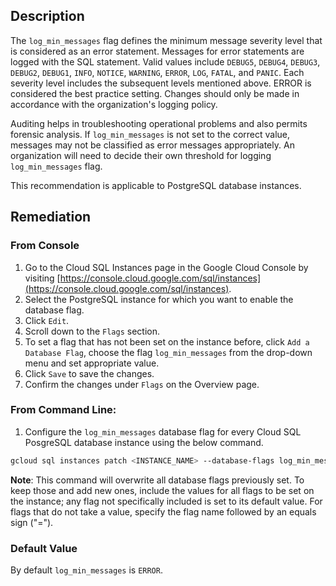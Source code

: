 ## Description

The `log_min_messages` flag defines the minimum message severity level that is considered as an error statement. Messages for error statements are logged with the SQL statement. Valid values include `DEBUG5`, `DEBUG4`, `DEBUG3`, `DEBUG2`, `DEBUG1`, `INFO`, `NOTICE`, `WARNING`, `ERROR`, `LOG`, `FATAL`, and `PANIC`. Each severity level includes the subsequent levels mentioned above. ERROR is considered the best practice setting. Changes should only be made in accordance with the organization's logging policy.

Auditing helps in troubleshooting operational problems and also permits forensic analysis. If `log_min_messages` is not set to the correct value, messages may not be classified as error messages appropriately. An organization will need to decide their own threshold for logging `log_min_messages` flag.

This recommendation is applicable to PostgreSQL database instances.

## Remediation

### From Console

1. Go to the Cloud SQL Instances page in the Google Cloud Console by visiting [https://console.cloud.google.com/sql/instances](https://console.cloud.google.com/sql/instances).
2. Select the PostgreSQL instance for which you want to enable the database flag.
3. Click `Edit`.
4. Scroll down to the `Flags` section.
5. To set a flag that has not been set on the instance before, click `Add a Database Flag`, choose the flag `log_min_messages` from the drop-down menu and set appropriate value.
6. Click `Save` to save the changes.
7. Confirm the changes under `Flags` on the Overview page.

### From Command Line:

1. Configure the `log_min_messages` database flag for every Cloud SQL PosgreSQL database instance using the below command.

```bash
gcloud sql instances patch <INSTANCE_NAME> --database-flags log_min_messages=<DEBUG5|DEBUG4|DEBUG3|DEBUG2|DEBUG1|INFO|NOTICE|WARNING|ERROR|LOG|FATAL|PANIC>
```

**Note**: This command will overwrite all database flags previously set. To keep those and add new ones, include the values for all flags to be set on the instance; any flag not specifically included is set to its default value. For flags that do not take a value, specify the flag name followed by an equals sign ("=").

### Default Value

By default `log_min_messages` is `ERROR`.